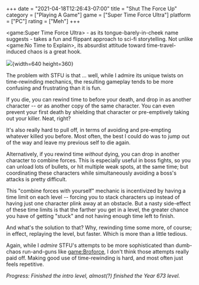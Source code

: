 +++
date = "2021-04-18T12:26:43-07:00"
title = "Shut The Force Up"
category = ["Playing A Game"]
game = ["Super Time Force Ultra"]
platform = ["PC"]
rating = ["Meh"]
+++

<game:Super Time Force Ultra> - as its tongue-barely-in-cheek name suggests - takes a fun and flippant approach to sci-fi storytelling.  Not unlike <game:No Time to Explain>, its absurdist attitude toward time-travel-induced chaos is a great hook.

![](%site.BaseURL%supertimeforceultra_atrip.jpg){width=640 height=360}

The problem with STFU is that ... well, while I admire its unique twists on time-rewinding mechanics, the resulting gameplay tends to be more confusing and frustrating than it is fun.

If you die, you can rewind time to before your death, and drop in as another character -- or as another copy of the same character.  You can even prevent your first death by shielding that character or pre-emptively taking out your killer.  Neat, right?

It's also really hard to pull off, in terms of avoiding and pre-empting whatever killed you before.  Most often, the best I could do was to jump out of the way and leave my previous self to die again.

Alternatively, if you rewind time <i>without</i> dying, you can drop in another character to combine forces.  This is especially useful in boss fights, so you can unload lots of bullets, or hit multiple weak spots, at the same time; but coordinating these characters while simultaneously avoiding a boss's attacks is pretty difficult.

This "combine forces with yourself" mechanic is incentivized by having a time limit on each level -- forcing you to stack characters up instead of having just one character plink away at an obstacle.  But a nasty side-effect of these time limits is that the farther you get in a level, the greater chance you have of getting "stuck" and not having enough time left to finish.

And what's the solution to that?  Why, rewinding time some more, of course; in effect, replaying the level, but faster.  Which is more than a little tedious.

Again, while I <i>admire</i> STFU's attempts to be more sophisticated than dumb-chaos run-and-guns like <game:Broforce>, I don't think those attempts really paid off.  Making good use of time-rewinding is hard, and most often just feels repetitive.

<i>Progress: Finished the intro level, almost(?) finished the Year 673 level.</i>
